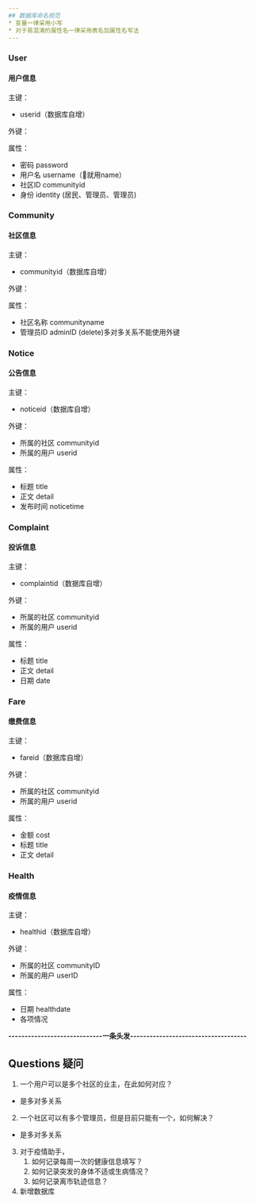 ```yaml
---
## 数据库命名规范
* 变量一律采用小写
* 对于易混淆的属性名一律采用表名加属性名写法
---
```


### User

#### 用户信息

主键：

* userid（数据库自增）

外键：

属性：
* 密码 password
* 用户名 username（👴就用name）
* 社区ID communityid
* 身份 identity (居民、管理员、管理员)

### Community

#### 社区信息

主键：

* communityid（数据库自增）

外键：

属性：
* 社区名称 communityname
* 管理员ID adminID (delete)多对多关系不能使用外键

### Notice

#### 公告信息

主键：

* noticeid（数据库自增）

外键：

* 所属的社区 communityid
* 所属的用户 userid

属性：

* 标题 title
* 正文 detail
* 发布时间 noticetime

### Complaint

#### 投诉信息

主键：

* complaintid（数据库自增）

外键：

* 所属的社区 communityid
* 所属的用户 userid

属性：

* 标题 title
* 正文 detail
* 日期 date

### Fare

#### 缴费信息

主键：

* fareid（数据库自增）

外键：

* 所属的社区 communityid
* 所属的用户 userid

属性：

* 金额 cost
* 标题 title
* 正文 detail

### Health

#### 疫情信息

主键：

* healthid（数据库自增）

外键：

* 所属的社区 communityID
* 所属的用户 userID

属性：

* 日期 healthdate
* 各项情况

**-----------------------------一条头发------------------------------------**


## Questions 疑问

1. 一个用户可以是多个社区的业主，在此如何对应？
* 是多对多关系
2. 一个社区可以有多个管理员，但是目前只能有一个，如何解决？
* 是多对多关系
3. 对于疫情助手，
    1. 如何记录每周一次的健康信息填写？
    2. 如何记录突发的身体不适或生病情况？
    3. 如何记录离市轨迹信息？
4. 新增数据库
